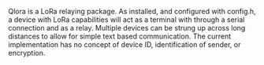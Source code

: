 Qlora is a LoRa relaying package. As installed, and configured with config.h, a device with LoRa capabilities will act as a terminal with through a serial connection and as a relay. Multiple devices can be strung up across long distances to allow for simple text based communication. The current implementation has no concept of device ID, identification of sender, or encryption. 
